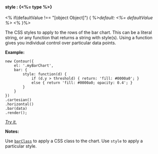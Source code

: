 #### **style** : {<%= type %>}

<% if(defaultValue !== "[object Object]") { %>*default: <%= defaultValue %>* <% }%>

The CSS styles to apply to the rows of the bar chart. This can be a literal string, or any function that returns a string with style(s). Using a function gives you individual control over particular data points.
 

**Example:**

    new Contour({
        el: '.myBarChart',
        bar: { 
        	style: function(d) {
        		if (d.y > threshold) { return: 'fill: #0000a0'; }
        		else { return 'fill: #0000a0; opacity: 0.4'; }
        	}
        }
    })
    .cartesian()
    .horizontal()
    .bar(data)
    .render();

*[Try it.](<%= jsFiddleLink %>)*
    
**Notes:**

Use [`barClass`](#core_config/config.bar.barClass) to apply a CSS class to the chart. Use `style` to apply a particular style.

